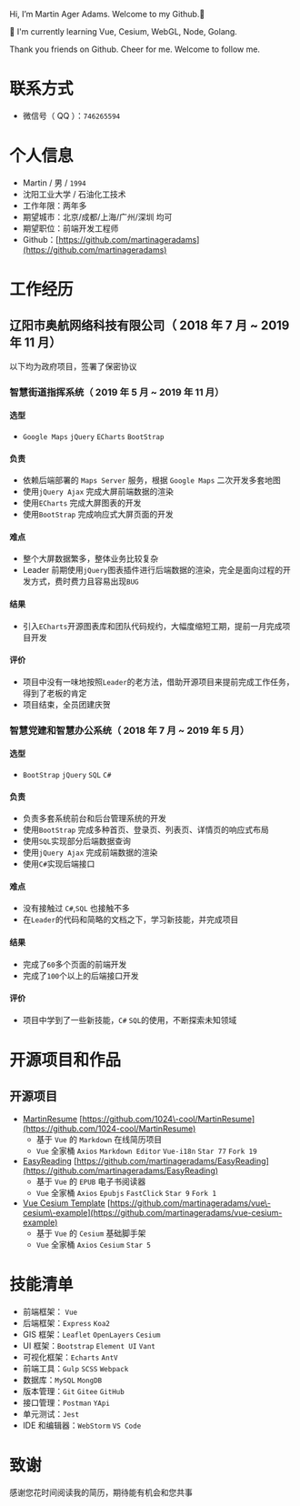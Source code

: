 Hi, I’m Martin Ager Adams. Welcome to my Github.👋

🌱 I'm currently learning Vue, Cesium, WebGL, Node, Golang. 

Thank you friends on Github. Cheer for me. Welcome to follow me. 

# 联系方式

*   微信号（ QQ ）：`746265594`

# 个人信息

*   Martin / 男 / `1994`
*   沈阳工业大学 / 石油化工技术
*   工作年限：两年多
*   期望城市：北京/成都/上海/广州/深圳 均可
*   期望职位：前端开发工程师
*   Github：[https://github.com/martinageradams](https://github.com/martinageradams)

# 工作经历

## 辽阳市奥航网络科技有限公司（ 2018 年 7 月 ~ 2019 年 11 月）

以下均为政府项目，签署了保密协议

### 智慧街道指挥系统（ 2019 年 5 月 ~ 2019 年 11 月）

#### 选型

*   `Google Maps` `jQuery` `ECharts` `BootStrap`

#### 负责

*   依赖后端部署的 `Maps Server` 服务，根据 `Google Maps` 二次开发多套地图
*   使用`jQuery Ajax` 完成大屏前端数据的渲染
*   使用`ECharts` 完成大屏图表的开发
*   使用`BootStrap` 完成响应式大屏页面的开发

#### 难点

*   整个大屏数据繁多，整体业务比较复杂
*   Leader 前期使用`jQuery`图表插件进行后端数据的渲染，完全是面向过程的开发方式，费时费力且容易出现`BUG`

#### 结果

*   引入`ECharts`开源图表库和团队代码规约，大幅度缩短工期，提前一月完成项目开发

#### 评价

*   项目中没有一味地按照`Leader`的老方法，借助开源项目来提前完成工作任务，得到了老板的肯定
*   项目结束，全员团建庆贺

### 智慧党建和智慧办公系统（ 2018 年 7 月 ~ 2019 年 5 月）

#### 选型

*   `BootStrap` `jQuery` `SQL` `C#`

#### 负责

*   负责多套系统前台和后台管理系统的开发
*   使用`BootStrap` 完成多种首页、登录页、列表页、详情页的响应式布局
*   使用`SQL`实现部分后端数据查询
*   使用`jQuery Ajax` 完成前端数据的渲染
*   使用`C#`实现后端接口

#### 难点

*   没有接触过 `C#`,`SQL` 也接触不多
*   在`Leader`的代码和简略的文档之下，学习新技能，并完成项目

#### 结果

*   完成了`60`多个页面的前端开发
*   完成了`100`个以上的后端接口开发

#### 评价

*   项目中学到了一些新技能，`C#` `SQL`的使用，不断探索未知领域

# 开源项目和作品

## 开源项目

*   [MartinResume](https://github.com/1024-cool/MartinResume) [https://github.com/1024\-cool/MartinResume](https://github.com/1024-cool/MartinResume)
    *   基于 `Vue` 的 `Markdown` 在线简历项目
    *   `Vue` 全家桶 `Axios` `Markdown Editor` `Vue-i18n` `Star 77` `Fork 19`
*   [EasyReading](https://github.com/martinageradams/EasyReading) [https://github.com/martinageradams/EasyReading](https://github.com/martinageradams/EasyReading)
    *   基于 `Vue` 的 `EPUB` 电子书阅读器
    *   `Vue` 全家桶 `Axios` `Epubjs` `FastClick` `Star 9` `Fork 1`
*   [Vue Cesium Template](https://github.com/martinageradams/vue-cesium-example) [https://github.com/martinageradams/vue\-cesium\-example](https://github.com/martinageradams/vue-cesium-example)
    *   基于 `Vue` 的 `Cesium` 基础脚手架
    *   `Vue` 全家桶 `Axios` `Cesium` `Star 5`

# 技能清单

*   前端框架： `Vue`
*   后端框架：`Express` `Koa2`
*   GIS 框架：`Leaflet` `OpenLayers` `Cesium`
*   UI 框架：`Bootstrap` `Element UI` `Vant`
*   可视化框架：`Echarts` `AntV`
*   前端工具：`Gulp` `SCSS` `Webpack`
*   数据库：`MySQL` `MongDB`
*   版本管理：`Git` `Gitee` `GitHub`
*   接口管理：`Postman` `YApi`
*   单元测试：`Jest`
*   IDE 和编辑器：`WebStorm` `VS Code`

# 致谢

感谢您花时间阅读我的简历，期待能有机会和您共事

